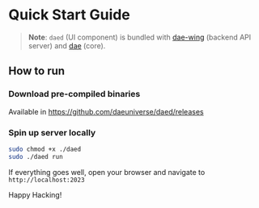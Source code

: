 # Quick Start Guide

> **Note**: `daed` (UI component) is bundled with [dae-wing](https://github.com/daeuniverse/dae-wing) (backend API server) and [dae](https://github.com/daeuniverse/dae) (core).

## How to run

### Download pre-compiled binaries

Available in <https://github.com/daeuniverse/daed/releases>

### Spin up server locally

```bash
sudo chmod +x ./daed
sudo ./daed run
```

If everything goes well, open your browser and navigate to `http://localhost:2023`

Happy Hacking!
